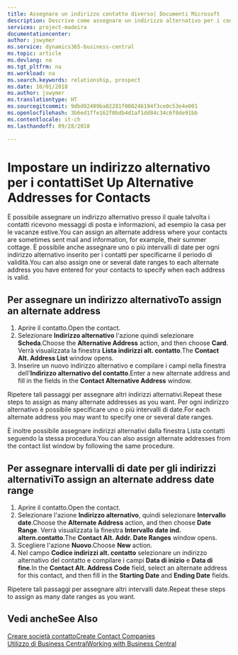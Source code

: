 ```yaml
---
title: Assegnare un indirizzo contatto diverso| Documenti Microsoft
description: Descrive come assegnare un indirizzo alternativo per i contatti o potenziali clienti, dove inviare talvolta le informazioni.
services: project-madeira
documentationcenter: 
author: jswymer
ms.service: dynamics365-business-central
ms.topic: article
ms.devlang: na
ms.tgt_pltfrm: na
ms.workload: na
ms.search.keywords: relationship, prospect
ms.date: 10/01/2018
ms.author: jswymer
ms.translationtype: HT
ms.sourcegitcommit: 9dbd92409ba02281f008246194f3ce0c53e4e001
ms.openlocfilehash: 3b6ed1ffe162f0bdb4d1af1dd84c34c6f0de91bb
ms.contentlocale: it-ch
ms.lasthandoff: 09/28/2018

---
```

# <a name="set-up-alternative-addresses-for-contacts"></a><span data-ttu-id="b04df-103">Impostare un indirizzo alternativo per i contatti</span><span class="sxs-lookup"><span data-stu-id="b04df-103">Set Up Alternative Addresses for Contacts</span></span>
<span data-ttu-id="b04df-104">È possibile assegnare un indirizzo alternativo presso il quale talvolta i contatti ricevono messaggi di posta e informazioni, ad esempio la casa per le vacanze estive.</span><span class="sxs-lookup"><span data-stu-id="b04df-104">You can assign an alternate address where your contacts are sometimes sent mail and information, for example, their summer cottage.</span></span> <span data-ttu-id="b04df-105">È possibile anche assegnare uno o più intervalli di date per ogni indirizzo alternativo inserito per i contatti per specificarne il periodo di validità.</span><span class="sxs-lookup"><span data-stu-id="b04df-105">You can also assign one or several date ranges to each alternate address you have entered for your contacts to specify when each address is valid.</span></span>

## <a name="to-assign-an-alternate-address"></a><span data-ttu-id="b04df-106">Per assegnare un indirizzo alternativo</span><span class="sxs-lookup"><span data-stu-id="b04df-106">To assign an alternate address</span></span>
1. <span data-ttu-id="b04df-107">Aprire il contatto.</span><span class="sxs-lookup"><span data-stu-id="b04df-107">Open the contact.</span></span>
2. <span data-ttu-id="b04df-108">Selezionare **Indirizzo alternativo** l'azione quindi selezionare **Scheda**.</span><span class="sxs-lookup"><span data-stu-id="b04df-108">Choose the **Alternative Address** action, and then choose **Card**.</span></span> <span data-ttu-id="b04df-109">Verrà visualizzata la finestra **Lista indirizzi alt. contatto**.</span><span class="sxs-lookup"><span data-stu-id="b04df-109">The **Contact Alt. Address List** window opens.</span></span>
3. <span data-ttu-id="b04df-110">Inserire un nuovo indirizzo alternativo e compilare i campi nella finestra dell'**Indirizzo alternativo del contatto**.</span><span class="sxs-lookup"><span data-stu-id="b04df-110">Enter a new alternate address and fill in the fields in the **Contact Alternative Address** window.</span></span>

<span data-ttu-id="b04df-111">Ripetere tali passaggi per assegnare altri indirizzi alternativi.</span><span class="sxs-lookup"><span data-stu-id="b04df-111">Repeat these steps to assign as many alternate addresses as you want.</span></span> <span data-ttu-id="b04df-112">Per ogni indirizzo alternativo è possibile specificare uno o più intervalli di date.</span><span class="sxs-lookup"><span data-stu-id="b04df-112">For each alternate address you may want to specify one or several date ranges.</span></span>

<span data-ttu-id="b04df-113">È inoltre possibile assegnare indirizzi alternativi dalla finestra Lista contatti seguendo la stessa procedura.</span><span class="sxs-lookup"><span data-stu-id="b04df-113">You can also assign alternate addresses from the contact list window by following the same procedure.</span></span>

## <a name="to-assign-an-alternate-address-date-range"></a><span data-ttu-id="b04df-114">Per assegnare intervalli di date per gli indirizzi alternativi</span><span class="sxs-lookup"><span data-stu-id="b04df-114">To assign an alternate address date range</span></span>
1. <span data-ttu-id="b04df-115">Aprire il contatto.</span><span class="sxs-lookup"><span data-stu-id="b04df-115">Open the contact.</span></span>
2. <span data-ttu-id="b04df-116">Selezionare l'azione **Indirizzo alternativo**, quindi selezionare **Intervallo date**.</span><span class="sxs-lookup"><span data-stu-id="b04df-116">Choose the **Alternate Address** action, and then choose **Date Range**.</span></span> <span data-ttu-id="b04df-117">Verrà visualizzata la finestra **Intervallo date ind. altern.contatto**.</span><span class="sxs-lookup"><span data-stu-id="b04df-117">The **Contact Alt. Addr. Date Ranges** window opens.</span></span>
3. <span data-ttu-id="b04df-118">Scegliere l'azione **Nuovo**.</span><span class="sxs-lookup"><span data-stu-id="b04df-118">Choose **New** action.</span></span>
4. <span data-ttu-id="b04df-119">Nel campo **Codice indirizzi alt. contatto** selezionare un indirizzo alternativo del contatto e compilare i campi **Data di inizio** e **Data di fine**.</span><span class="sxs-lookup"><span data-stu-id="b04df-119">In the **Contact Alt. Address Code** field, select an alternate address for this contact, and then fill in the **Starting Date** and **Ending Date** fields.</span></span>

<span data-ttu-id="b04df-120">Ripetere tali passaggi per assegnare altri intervalli date.</span><span class="sxs-lookup"><span data-stu-id="b04df-120">Repeat these steps to assign as many date ranges as you want.</span></span>

## <a name="see-also"></a><span data-ttu-id="b04df-121">Vedi anche</span><span class="sxs-lookup"><span data-stu-id="b04df-121">See Also</span></span>
[<span data-ttu-id="b04df-122">Creare società contatto</span><span class="sxs-lookup"><span data-stu-id="b04df-122">Create Contact Companies</span></span>](marketing-create-contact-companies.md)  
[<span data-ttu-id="b04df-123">Utilizzo di Business Central</span><span class="sxs-lookup"><span data-stu-id="b04df-123">Working with Business Central</span></span>](ui-work-product.md)

